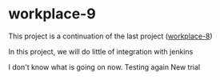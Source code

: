 # workplace-9

This project is a continuation of the last project ([workplace-8](https://github.com/olaniyi2oguns/Workplace-8.git))


In this project, we will do little of integration with jenkins

I don't know what is going on now. Testing again
New trial